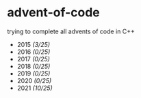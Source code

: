 # advent-of-code

trying to complete all advents of code in C++

- 2015 *(3/25)*
- 2016 *(0/25)*
- 2017 *(0/25)*
- 2018 *(0/25)*
- 2019 *(0/25)*
- 2020 *(0/25)*
- 2021 *(10/25)*
